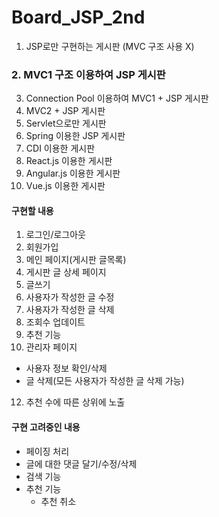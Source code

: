 # Board_JSP_2nd
1. JSP로만 구현하는 게시판 (MVC 구조 사용 X)
### 2. MVC1 구조 이용하여 JSP 게시판
3. Connection Pool 이용하여 MVC1 + JSP 게시판
4. MVC2 + JSP 게시판
5. Servlet으로만 게시판
6. Spring 이용한 JSP 게시판
7. CDI 이용한 게시판
8. React.js 이용한 게시판
9. Angular.js 이용한 게시판
10. Vue.js 이용한 게시판


#### 구현할 내용
1. 로그인/로그아웃
2. 회원가입
3. 메인 페이지(게시판 글목록)
4. 게시판 글 상세 페이지
5. 글쓰기
7. 사용자가 작성한 글 수정
8. 사용자가 작성한 글 삭제
9. 조회수 업데이트    
10. 추천 기능    
11. 관리자 페이지  
  * 사용자 정보 확인/삭제
  * 글 삭제(모든 사용자가 작성한 글 삭제 가능)
12. 추천 수에 따른 상위에 노출


#### 구현 고려중인 내용
* 페이징 처리
* 글에 대한 댓글 달기/수정/삭제
* 검색 기능
* 추천 기능
  * 추천 취소
